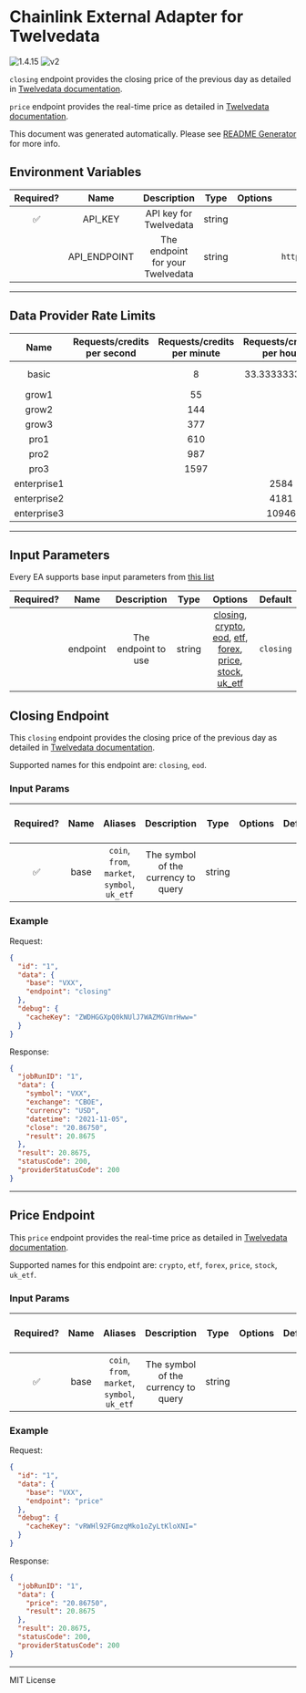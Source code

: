 # Chainlink External Adapter for Twelvedata

![1.4.15](https://img.shields.io/github/package-json/v/smartcontractkit/external-adapters-js?filename=packages/sources/twelvedata/package.json) ![v2](https://img.shields.io/badge/framework%20version-v2-blueviolet)

`closing` endpoint provides the closing price of the previous day as detailed in [Twelvedata documentation](https://twelvedata.com/docs#end-of-day-price).

`price` endpoint provides the real-time price as detailed in [Twelvedata documentation](https://twelvedata.com/docs#real-time-price).

This document was generated automatically. Please see [README Generator](../../scripts#readme-generator) for more info.

## Environment Variables

| Required? |     Name     |           Description            |  Type  | Options |            Default            |
| :-------: | :----------: | :------------------------------: | :----: | :-----: | :---------------------------: |
|    ✅     |   API_KEY    |      API key for Twelvedata      | string |         |                               |
|           | API_ENDPOINT | The endpoint for your Twelvedata | string |         | `https://api.twelvedata.com/` |

---

## Data Provider Rate Limits

|    Name     | Requests/credits per second | Requests/credits per minute | Requests/credits per hour |         Note         |
| :---------: | :-------------------------: | :-------------------------: | :-----------------------: | :------------------: |
|    basic    |                             |              8              |       33.3333333333       | 800 API requests/day |
|    grow1    |                             |             55              |                           |                      |
|    grow2    |                             |             144             |                           |                      |
|    grow3    |                             |             377             |                           |                      |
|    pro1     |                             |             610             |                           |                      |
|    pro2     |                             |             987             |                           |                      |
|    pro3     |                             |            1597             |                           |                      |
| enterprise1 |                             |                             |           2584            |                      |
| enterprise2 |                             |                             |           4181            |                      |
| enterprise3 |                             |                             |           10946           |                      |

---

## Input Parameters

Every EA supports base input parameters from [this list](../../core/bootstrap#base-input-parameters)

| Required? |   Name   |     Description     |  Type  |                                                                                                      Options                                                                                                       |  Default  |
| :-------: | :------: | :-----------------: | :----: | :----------------------------------------------------------------------------------------------------------------------------------------------------------------------------------------------------------------: | :-------: |
|           | endpoint | The endpoint to use | string | [closing](#closing-endpoint), [crypto](#price-endpoint), [eod](#closing-endpoint), [etf](#price-endpoint), [forex](#price-endpoint), [price](#price-endpoint), [stock](#price-endpoint), [uk_etf](#price-endpoint) | `closing` |

## Closing Endpoint

This `closing` endpoint provides the closing price of the previous day as detailed in [Twelvedata documentation](https://twelvedata.com/docs#end-of-day-price).

Supported names for this endpoint are: `closing`, `eod`.

### Input Params

| Required? | Name |                   Aliases                    |             Description             |  Type  | Options | Default | Depends On | Not Valid With |
| :-------: | :--: | :------------------------------------------: | :---------------------------------: | :----: | :-----: | :-----: | :--------: | :------------: |
|    ✅     | base | `coin`, `from`, `market`, `symbol`, `uk_etf` | The symbol of the currency to query | string |         |         |            |                |

### Example

Request:

```json
{
  "id": "1",
  "data": {
    "base": "VXX",
    "endpoint": "closing"
  },
  "debug": {
    "cacheKey": "ZWDHGGXpQ0kNUlJ7WAZMGVmrHww="
  }
}
```

Response:

```json
{
  "jobRunID": "1",
  "data": {
    "symbol": "VXX",
    "exchange": "CBOE",
    "currency": "USD",
    "datetime": "2021-11-05",
    "close": "20.86750",
    "result": 20.8675
  },
  "result": 20.8675,
  "statusCode": 200,
  "providerStatusCode": 200
}
```

---

## Price Endpoint

This `price` endpoint provides the real-time price as detailed in [Twelvedata documentation](https://twelvedata.com/docs#real-time-price).

Supported names for this endpoint are: `crypto`, `etf`, `forex`, `price`, `stock`, `uk_etf`.

### Input Params

| Required? | Name |                   Aliases                    |             Description             |  Type  | Options | Default | Depends On | Not Valid With |
| :-------: | :--: | :------------------------------------------: | :---------------------------------: | :----: | :-----: | :-----: | :--------: | :------------: |
|    ✅     | base | `coin`, `from`, `market`, `symbol`, `uk_etf` | The symbol of the currency to query | string |         |         |            |                |

### Example

Request:

```json
{
  "id": "1",
  "data": {
    "base": "VXX",
    "endpoint": "price"
  },
  "debug": {
    "cacheKey": "vRWHl92FGmzqMko1oZyLtKloXNI="
  }
}
```

Response:

```json
{
  "jobRunID": "1",
  "data": {
    "price": "20.86750",
    "result": 20.8675
  },
  "result": 20.8675,
  "statusCode": 200,
  "providerStatusCode": 200
}
```

---

MIT License

